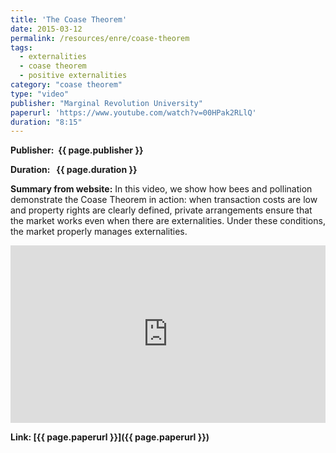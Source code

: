 ```yaml
---
title: 'The Coase Theorem'
date: 2015-03-12
permalink: /resources/enre/coase-theorem
tags:
  - externalities
  - coase theorem
  - positive externalities
category: "coase theorem"
type: "video"
publisher: "Marginal Revolution University"
paperurl: 'https://www.youtube.com/watch?v=00HPak2RLlQ'
duration: "8:15"
---
```


<!-- Google tag (gtag.js) -->
<script async src="https://www.googletagmanager.com/gtag/js?id=G-Q95WSVMDNZ"></script>
<script>
  window.dataLayer = window.dataLayer || [];
  function gtag(){dataLayer.push(arguments);}
  gtag('js', new Date());

  gtag('config', 'G-Q95WSVMDNZ');
</script>

**<span class="bold-podcast">Publisher: </span>&nbsp;<span class="text-podcast">{{ page.publisher }}</span>**

**<span class="bold-podcast">Duration: </span>&nbsp;<span class="text-podcast"> {{ page.duration }}</span>**

**<span class="bold-podcast">Summary from website:</span>**
In this video, we show how bees and pollination demonstrate the Coase Theorem in action: when transaction costs are low and property rights are clearly defined, private arrangements ensure that the market works even when there are externalities. Under these conditions, the market properly manages externalities. 

<div style="max-width:1024px">
  <div style="position:relative;height:0;padding-bottom:56.25%">
    <iframe src="https://www.youtube.com/embed/00HPak2RLlQ?si=-22RbjrOYmdT9jXb" width="1024px" height="576px" title="The Coase Theorem" style="position:absolute;left:0;top:0;width:100%;height:100%"  frameborder="0" scrolling="no" allowfullscreen ></iframe>
  </div>
</div>


**<span class="small-podcast">Link:</span>&nbsp;<span class="links-podcast">[{{ page.paperurl }}]({{ page.paperurl }})</span>**